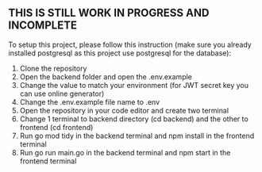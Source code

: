 ## THIS IS STILL WORK IN PROGRESS AND INCOMPLETE ##

To setup this project, please follow this instruction (make sure you already installed postgresql as this project use postgresql for the database):
1. Clone the repository
2. Open the backend folder and open the .env.example
3. Change the value to match your environment (for JWT secret key you can use online generator)
4. Change the .env.example file name to .env
5. Open the repository in your code editor and create two terminal
6. Change  1 terminal to backend directory (cd backend) and the other to frontend (cd frontend)
7. Run go mod tidy in the backend terminal and npm install in the frontend terminal
8. Run go run main.go in the backend terminal and npm start in the frontend terminal

